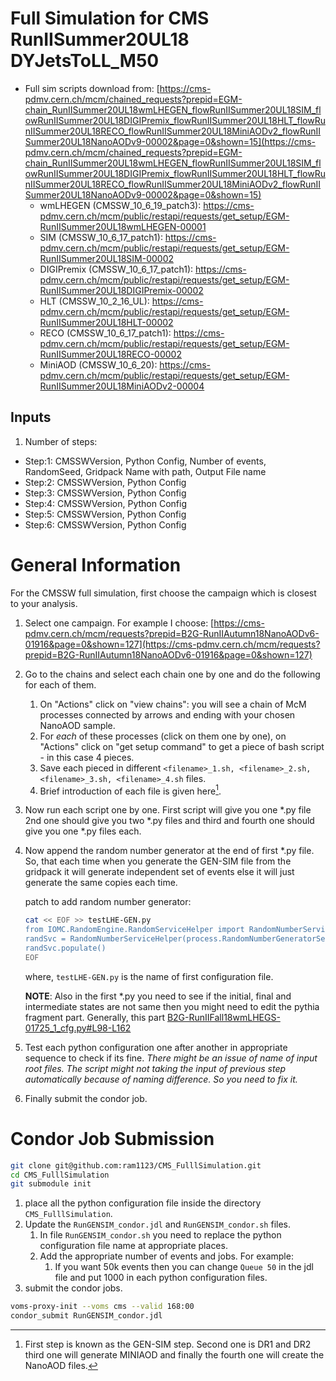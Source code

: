 # Full Simulation for CMS RunIISummer20UL18 DYJetsToLL_M50

- Full sim scripts download from: [https://cms-pdmv.cern.ch/mcm/chained_requests?prepid=EGM-chain_RunIISummer20UL18wmLHEGEN_flowRunIISummer20UL18SIM_flowRunIISummer20UL18DIGIPremix_flowRunIISummer20UL18HLT_flowRunIISummer20UL18RECO_flowRunIISummer20UL18MiniAODv2_flowRunIISummer20UL18NanoAODv9-00002&page=0&shown=15](https://cms-pdmv.cern.ch/mcm/chained_requests?prepid=EGM-chain_RunIISummer20UL18wmLHEGEN_flowRunIISummer20UL18SIM_flowRunIISummer20UL18DIGIPremix_flowRunIISummer20UL18HLT_flowRunIISummer20UL18RECO_flowRunIISummer20UL18MiniAODv2_flowRunIISummer20UL18NanoAODv9-00002&page=0&shown=15)
   - wmLHEGEN (CMSSW_10_6_19_patch3): https://cms-pdmv.cern.ch/mcm/public/restapi/requests/get_setup/EGM-RunIISummer20UL18wmLHEGEN-00001
   - SIM (CMSSW_10_6_17_patch1): https://cms-pdmv.cern.ch/mcm/public/restapi/requests/get_setup/EGM-RunIISummer20UL18SIM-00002
   - DIGIPremix (CMSSW_10_6_17_patch1): https://cms-pdmv.cern.ch/mcm/public/restapi/requests/get_setup/EGM-RunIISummer20UL18DIGIPremix-00002
   - HLT (CMSSW_10_2_16_UL): https://cms-pdmv.cern.ch/mcm/public/restapi/requests/get_setup/EGM-RunIISummer20UL18HLT-00002
   - RECO (CMSSW_10_6_17_patch1): https://cms-pdmv.cern.ch/mcm/public/restapi/requests/get_setup/EGM-RunIISummer20UL18RECO-00002
   - MiniAOD (CMSSW_10_6_20): https://cms-pdmv.cern.ch/mcm/public/restapi/requests/get_setup/EGM-RunIISummer20UL18MiniAODv2-00004

## Inputs

1. Number of steps:
  - Step:1: CMSSWVersion, Python Config, Number of events, RandomSeed, Gridpack Name with path, Output File name
  - Step:2: CMSSWVersion, Python Config
  - Step:3: CMSSWVersion, Python Config
  - Step:4: CMSSWVersion, Python Config
  - Step:5: CMSSWVersion, Python Config
  - Step:6: CMSSWVersion, Python Config

# General Information

For the CMSSW full simulation, first choose the campaign which is closest to your analysis.

1. Select one campaign. For example I choose: [https://cms-pdmv.cern.ch/mcm/requests?prepid=B2G-RunIIAutumn18NanoAODv6-01916&page=0&shown=127](https://cms-pdmv.cern.ch/mcm/requests?prepid=B2G-RunIIAutumn18NanoAODv6-01916&page=0&shown=127)

2. Go to the chains and select each chain one by one and do the following for each of them.

   1. On "Actions" click on "view chains": you will see a chain of McM processes connected by arrows and ending with your chosen NanoAOD sample.
   1. For *each* of these processes (click on them one by one), on "Actions" click on "get setup command" to get a piece of bash script - in this case 4 pieces.
   1. Save each pieced in different `<filename>_1.sh, <filename>_2.sh, <filename>_3.sh, <filename>_4.sh` files.
   1. Brief introduction of each file is given here[^intro_files].

[^intro_files]: First step is known as the GEN-SIM step. Second one is DR1 and DR2 third one will generate MINIAOD and finally the fourth one will create the NanoAOD files.

3. Now run each script one by one. First script will give you one *.py file 2nd one should give you two *.py files and third and fourth one should give you one *.py files each.

3. Now append the random number generator at the end of first *.py file. So, that each time when you generate the GEN-SIM file from the gridpack it will generate independent set of events else it will just generate the same copies each time.
   
   patch to add random number generator:
   
   ```bash
   cat << EOF >> testLHE-GEN.py
   from IOMC.RandomEngine.RandomServiceHelper import RandomNumberServiceHelper
   randSvc = RandomNumberServiceHelper(process.RandomNumberGeneratorService)
   randSvc.populate()
   EOF
   ```
   
   where, `testLHE-GEN.py` is the name of first configuration file.
   
   **NOTE**: Also in the first *.py you need to see if the initial, final and intermediate states are not same then you might need to edit the pythia fragment part. Generally, this part [B2G-RunIIFall18wmLHEGS-01725_1_cfg.py#L98-L162](https://github.com/ram1123/CMS_FulllSimulation/blob/3fb13d4dffe1b3160b1616a4b2ac569f42b84207/B2G-RunIIFall18wmLHEGS-01725_1_cfg.py#L98-L162)

4. Test each python configuration one after another in appropriate sequence to check if its fine. *There might be an issue of name of input root files. The script might not taking the input of previous step automatically because of naming difference. So you need to fix it.*

5. Finally submit the condor job.


# Condor Job Submission

```bash
git clone git@github.com:ram1123/CMS_FulllSimulation.git
cd CMS_FulllSimulation
git submodule init
```

1. place all the python configuration file inside the directory `CMS_FulllSimulation`.
2. Update the `RunGENSIM_condor.jdl` and `RunGENSIM_condor.sh` files.
    1. In file `RunGENSIM_condor.sh` you need to replace the python configuration file name at appropriate places.
    1. Add the appropriate number of events and jobs. For example:
        1. If you want 50k events then you can change `Queue 50` in the jdl file and put 1000 in each python configuration files.
1. submit the condor jobs.

```bash
voms-proxy-init --voms cms --valid 168:00
condor_submit RunGENSIM_condor.jdl
```
